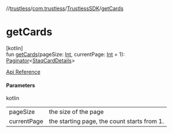 //[trustless](../../../index.md)/[com.trustless](../index.md)/[TrustlessSDK](index.md)/[getCards](get-cards.md)

# getCards

[kotlin]\
fun [getCards](get-cards.md)(pageSize: [Int](https://kotlinlang.org/api/latest/jvm/stdlib/kotlin/-int/index.html), currentPage: [Int](https://kotlinlang.org/api/latest/jvm/stdlib/kotlin/-int/index.html) = 1): [Paginator](../../com.trustless.paginator/-paginator/index.md)&lt;[StaqCardDetails](../../com.trustless.requests.cards/-staq-card-details/index.md)&gt;

[Api Reference](https://developer.finto.io/docs/apis/cards#/Cards/Create%20card.%20V2)

#### Parameters

kotlin

| | |
|---|---|
| pageSize | the size of the page |
| currentPage | the starting page, the count starts from 1. |

